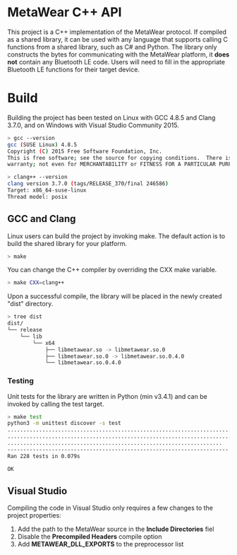# MetaWear C++ API #
This project is a C++ implementation of the MetaWear protocol.  If compiled as a shared library, it can be used with any language that supports calling C functions from a shared library, such as C# and Python.  The library only constructs the bytes for communicating with the MetaWear platform, it **does not** contain any Bluetooth LE code.  Users will need to fill in the appropriate Bluetooth LE functions for their target device.

# Build #
Building the project has been tested on Linux with GCC 4.8.5 and Clang 3.7.0, and on Windows with Visual Studio Community 2015.  

```sh
> gcc --version
gcc (SUSE Linux) 4.8.5
Copyright (C) 2015 Free Software Foundation, Inc.
This is free software; see the source for copying conditions.  There is NO
warranty; not even for MERCHANTABILITY or FITNESS FOR A PARTICULAR PURPOSE.

> clang++ --version
clang version 3.7.0 (tags/RELEASE_370/final 246586)
Target: x86_64-suse-linux
Thread model: posix
```

## GCC and Clang ##
Linux users can build the project by invoking make.  The default action is to build the shared library for your platform.

```sh
> make
```

You can change the C++ compiler by overriding the CXX make variable.
```sh
> make CXX=clang++
```

Upon a successful compile, the library will be placed in the newly created "dist" directory.

```sh
> tree dist
dist/
└── release
    └── lib
        └── x64
            ├── libmetawear.so -> libmetawear.so.0
            ├── libmetawear.so.0 -> libmetawear.so.0.4.0
            └── libmetawear.so.0.4.0

```

### Testing ###
Unit tests for the library are written in Python (min v3.4.1) and can be invoked by calling the test target.

```sh
> make test
python3 -m unittest discover -s test
................................................................................
................................................................................
....................................................................
----------------------------------------------------------------------
Ran 228 tests in 0.079s

OK
``` 

## Visual Studio ##
Compiling the code in Visual Studio only requires a few changes to the project properties:

1. Add the path to the MetaWear source in the **Include Directories** fiel
2. Disable the **Precompiled Headers** compile option  
3. Add **METAWEAR_DLL_EXPORTS** to the preprocessor list
